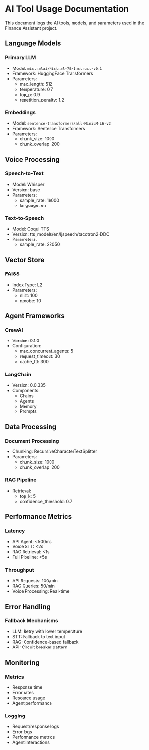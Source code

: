 # AI Tool Usage Documentation

This document logs the AI tools, models, and parameters used in the Finance Assistant project.

## Language Models

### Primary LLM
- Model: `mistralai/Mistral-7B-Instruct-v0.1`
- Framework: HuggingFace Transformers
- Parameters:
  - max_length: 512
  - temperature: 0.7
  - top_p: 0.9
  - repetition_penalty: 1.2

### Embeddings
- Model: `sentence-transformers/all-MiniLM-L6-v2`
- Framework: Sentence Transformers
- Parameters:
  - chunk_size: 1000
  - chunk_overlap: 200

## Voice Processing

### Speech-to-Text
- Model: Whisper
- Version: base
- Parameters:
  - sample_rate: 16000
  - language: en

### Text-to-Speech
- Model: Coqui TTS
- Version: tts_models/en/ljspeech/tacotron2-DDC
- Parameters:
  - sample_rate: 22050

## Vector Store

### FAISS
- Index Type: L2
- Parameters:
  - nlist: 100
  - nprobe: 10

## Agent Frameworks

### CrewAI
- Version: 0.1.0
- Configuration:
  - max_concurrent_agents: 5
  - request_timeout: 30
  - cache_ttl: 300

### LangChain
- Version: 0.0.335
- Components:
  - Chains
  - Agents
  - Memory
  - Prompts

## Data Processing

### Document Processing
- Chunking: RecursiveCharacterTextSplitter
- Parameters:
  - chunk_size: 1000
  - chunk_overlap: 200

### RAG Pipeline
- Retrieval:
  - top_k: 5
  - confidence_threshold: 0.7

## Performance Metrics

### Latency
- API Agent: <500ms
- Voice STT: <2s
- RAG Retrieval: <1s
- Full Pipeline: <5s

### Throughput
- API Requests: 100/min
- RAG Queries: 50/min
- Voice Processing: Real-time

## Error Handling

### Fallback Mechanisms
- LLM: Retry with lower temperature
- STT: Fallback to text input
- RAG: Confidence-based fallback
- API: Circuit breaker pattern

## Monitoring

### Metrics
- Response time
- Error rates
- Resource usage
- Agent performance

### Logging
- Request/response logs
- Error logs
- Performance metrics
- Agent interactions 